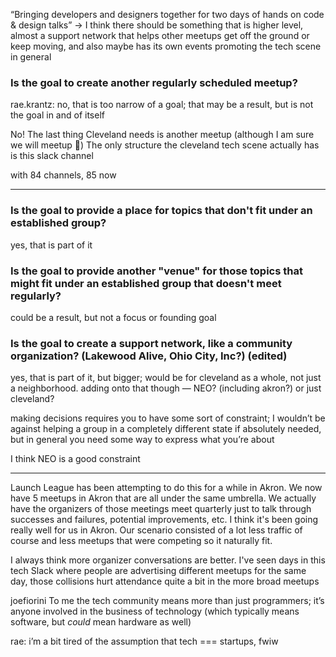 
“Bringing developers and designers together for two days of hands on code & design talks” -> I think there should be something that is higher level, almost a support network that helps other meetups get off the ground or keep moving, and also maybe has its own events promoting the tech scene in general


### Is the goal to create another regularly scheduled meetup?

rae.krantz: no, that is too narrow of a goal; that may be a result, but is not the goal in and of itself

No! The last thing Cleveland needs is another meetup (although I am sure we will meetup :slightly_smiling_face:)
The only structure the cleveland tech scene actually has is this slack channel

with 84 channels, 85 now

----

### Is the goal to provide a place for topics that don't fit under an established group?
yes, that is part of it

### Is the goal to provide another "venue" for those topics that might fit under an established group that doesn't meet regularly?

could be a result, but not a focus or founding goal

### Is the goal to create a support network,  like a community organization?  (Lakewood Alive, Ohio City, Inc?) (edited)
yes, that is part of it, but bigger; would be for cleveland as a whole, not just a neighborhood. adding onto that though — NEO? (including akron?) or just cleveland?

making decisions requires you to have some sort of constraint; I wouldn’t be against helping a group in a completely different state if absolutely needed, but in general you need some way to express what you’re about

I think NEO is a good constraint

---

Launch League has been attempting to do this for a while in Akron. We now have 5 meetups in Akron that are all under the same umbrella. We actually have the organizers of those meetings meet quarterly just to talk through successes and failures, potential improvements, etc. I think it's been going really well for us in Akron. Our scenario consisted of a lot less traffic of course and less meetups that were competing so it naturally fit.
 
I always think more organizer conversations are better. I've seen days in this tech Slack where people are advertising different meetups for the same day, those collisions hurt attendance quite a bit in the more broad meetups


joefiorini To me the tech community means more than just programmers; it’s anyone involved in the business of technology (which typically means software, but _could_ mean hardware as well)

rae: i’m a bit tired of the assumption that tech === startups, fwiw
